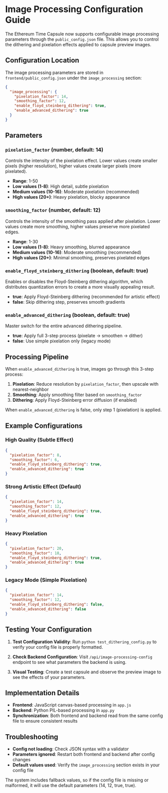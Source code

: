 # Image Processing Configuration Guide

The Ethereum Time Capsule now supports configurable image processing parameters through the `public_config.json` file. This allows you to control the dithering and pixelation effects applied to capsule preview images.

## Configuration Location

The image processing parameters are stored in `frontend/public_config.json` under the `image_processing` section:

```json
{
  "image_processing": {
    "pixelation_factor": 14,
    "smoothing_factor": 12,
    "enable_floyd_steinberg_dithering": true,
    "enable_advanced_dithering": true
  }
}
```

## Parameters

### `pixelation_factor` (number, default: 14)
Controls the intensity of the pixelation effect. Lower values create smaller pixels (higher resolution), higher values create larger pixels (more pixelated).

- **Range**: 1-50
- **Low values (1-8)**: High detail, subtle pixelation
- **Medium values (10-16)**: Moderate pixelation (recommended)
- **High values (20+)**: Heavy pixelation, blocky appearance

### `smoothing_factor` (number, default: 12)  
Controls the intensity of the smoothing pass applied after pixelation. Lower values create more smoothing, higher values preserve more pixelated edges.

- **Range**: 1-30
- **Low values (1-8)**: Heavy smoothing, blurred appearance
- **Medium values (10-16)**: Moderate smoothing (recommended)
- **High values (20+)**: Minimal smoothing, preserves pixelated edges

### `enable_floyd_steinberg_dithering` (boolean, default: true)
Enables or disables the Floyd-Steinberg dithering algorithm, which distributes quantization errors to create a more visually appealing result.

- **true**: Apply Floyd-Steinberg dithering (recommended for artistic effect)
- **false**: Skip dithering step, preserves smooth gradients

### `enable_advanced_dithering` (boolean, default: true)
Master switch for the entire advanced dithering pipeline.

- **true**: Apply full 3-step process (pixelate → smoothen → dither)
- **false**: Use simple pixelation only (legacy mode)

## Processing Pipeline

When `enable_advanced_dithering` is true, images go through this 3-step process:

1. **Pixelation**: Reduce resolution by `pixelation_factor`, then upscale with nearest-neighbor
2. **Smoothing**: Apply smoothing filter based on `smoothing_factor`  
3. **Dithering**: Apply Floyd-Steinberg error diffusion (if enabled)

When `enable_advanced_dithering` is false, only step 1 (pixelation) is applied.

## Example Configurations

### High Quality (Subtle Effect)
```json
{
  "pixelation_factor": 8,
  "smoothing_factor": 6,
  "enable_floyd_steinberg_dithering": true,
  "enable_advanced_dithering": true
}
```

### Strong Artistic Effect (Default)
```json
{
  "pixelation_factor": 14,
  "smoothing_factor": 12,
  "enable_floyd_steinberg_dithering": true,
  "enable_advanced_dithering": true
}
```

### Heavy Pixelation
```json
{
  "pixelation_factor": 20,
  "smoothing_factor": 18,
  "enable_floyd_steinberg_dithering": true,
  "enable_advanced_dithering": true
}
```

### Legacy Mode (Simple Pixelation)
```json
{
  "pixelation_factor": 14,
  "smoothing_factor": 12,
  "enable_floyd_steinberg_dithering": false,
  "enable_advanced_dithering": false
}
```

## Testing Your Configuration

1. **Test Configuration Validity**: Run `python test_dithering_config.py` to verify your config file is properly formatted.

2. **Check Backend Configuration**: Visit `/api/image-processing-config` endpoint to see what parameters the backend is using.

3. **Visual Testing**: Create a test capsule and observe the preview image to see the effects of your parameters.

## Implementation Details

- **Frontend**: JavaScript canvas-based processing in `app.js`
- **Backend**: Python PIL-based processing in `app.py`
- **Synchronization**: Both frontend and backend read from the same config file to ensure consistent results

## Troubleshooting

- **Config not loading**: Check JSON syntax with a validator
- **Parameters ignored**: Restart both frontend and backend after config changes
- **Default values used**: Verify the `image_processing` section exists in your config file

The system includes fallback values, so if the config file is missing or malformed, it will use the default parameters (14, 12, true, true).
